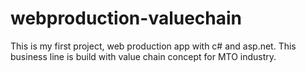 # webproduction-valuechain
This is my first project, web production app with c# and asp.net. This business line is build with value chain concept for MTO industry.
